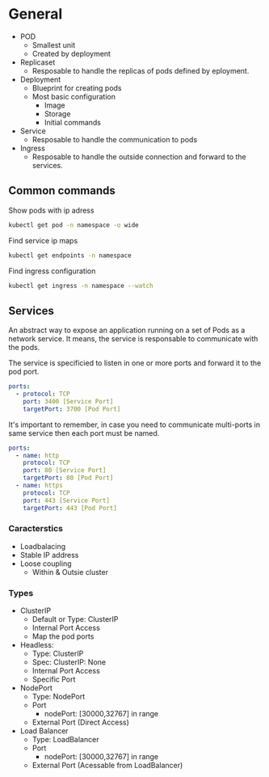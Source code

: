 # General

- POD
  - Smallest unit
  - Created by deployment
- Replicaset
  - Resposable to handle the replicas of pods defined by eployment.
- Deployment
  - Blueprint for creating pods
  - Most basic configuration
    - Image
    - Storage
    - Initial commands
- Service
  - Resposable to handle the communication to pods
- Ingress
  - Resposable to handle the outside connection and forward to the services.

## Common commands

Show pods with ip adress

```bash
kubectl get pod -n namespace -o wide
```

Find service ip maps

```bash
kubectl get endpoints -n namespace
```

Find ingress configuration

```bash
kubectl get ingress -n namespace --watch
```

## Services

An abstract way to expose an application running on a set of Pods as a network service. It means, the service is responsable to communicate with the pods.

The service is specificied to listen in one or more ports and forward it to the pod port.

```yaml
ports:
  - protocol: TCP
    port: 3400 [Service Port]
    targetPort: 3700 [Pod Port]
```

It's important to remember, in case you need to communicate multi-ports in same service then each port must be named.

```yaml
ports:
  - name: http
    protocol: TCP
    port: 80 [Service Port]
    targetPort: 80 [Pod Port]
  - name: https
    protocol: TCP
    port: 443 [Service Port]
    targetPort: 443 [Pod Port]
```

### Caracterstics

- Loadbalacing
- Stable IP address
- Loose coupling
  - Within & Outsie cluster

### Types

- ClusterIP
  - Default or Type: ClusterIP
  - Internal Port Access
  - Map the pod ports
- Headless:
  - Type: ClusterIP
  - Spec: ClusterIP: None
  - Internal Port Access
  - Specific Port
- NodePort
  - Type: NodePort
  - Port
    - nodePort: [30000,32767] in range
  - External Port (Direct Access)
- Load Balancer
  - Type: LoadBalancer
  - Port
    - nodePort: [30000,32767] in range
  - External Port (Acessable from LoadBalancer)
